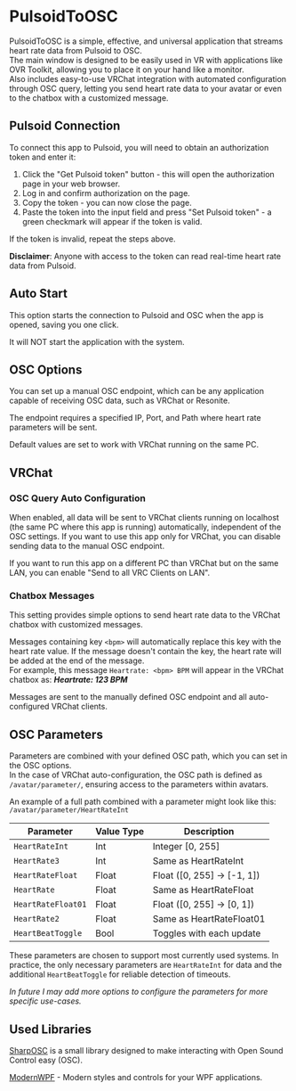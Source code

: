 # PulsoidToOSC

PulsoidToOSC is a simple, effective, and universal application that streams heart rate data from Pulsoid to OSC.<br>
The main window is designed to be easily used in VR with applications like OVR Toolkit, allowing you to place it on your hand like a monitor.<br>
Also includes easy-to-use VRChat integration with automated configuration through OSC query, letting you send heart rate data to your avatar or even to the chatbox with a customized message.



## Pulsoid Connection

To connect this app to Pulsoid, you will need to obtain an authorization token and enter it:
1. Click the "Get Pulsoid token" button - this will open the authorization page in your web browser.
2. Log in and confirm authorization on the page.
3. Copy the token - you can now close the page.
4. Paste the token into the input field and press "Set Pulsoid token" - a green checkmark will appear if the token is valid.

If the token is invalid, repeat the steps above.

**Disclaimer**: Anyone with access to the token can read real-time heart rate data from Pulsoid.



## Auto Start

This option starts the connection to Pulsoid and OSC when the app is opened, saving you one click.

It will NOT start the application with the system.



## OSC Options

You can set up a manual OSC endpoint, which can be any application capable of receiving OSC data, such as VRChat or Resonite.

The endpoint requires a specified IP, Port, and Path where heart rate parameters will be sent.

Default values are set to work with VRChat running on the same PC.



## VRChat

### OSC Query Auto Configuration

When enabled, all data will be sent to VRChat clients running on localhost (the same PC where this app is running) automatically, independent of the OSC settings. If you want to use this app only for VRChat, you can disable sending data to the manual OSC endpoint.

If you want to run this app on a different PC than VRChat but on the same LAN, you can enable "Send to all VRC Clients on LAN".


### Chatbox Messages

This setting provides simple options to send heart rate data to the VRChat chatbox with customized messages.

Messages containing key `<bpm>` will automatically replace this key with the heart rate value. If the message doesn't contain the key, the heart rate will be added at the end of the message.<br>
For example, this message `Heartrate: <bpm> BPM` will appear in the VRChat chatbox as: ***Heartrate: 123 BPM***

Messages are sent to the manually defined OSC endpoint and all auto-configured VRChat clients.



## OSC Parameters

Parameters are combined with your defined OSC path, which you can set in the OSC options.  
In the case of VRChat auto-configuration, the OSC path is defined as `/avatar/parameter/`, ensuring access to the parameters within avatars.

An example of a full path combined with a parameter might look like this: `/avatar/parameter/HeartRateInt`

| Parameter          | Value Type | Description                     |
| ------------------ | ---------- | ------------------------------- |
| `HeartRateInt`     | Int        | Integer [0, 255]                |
| `HeartRate3`       | Int        | Same as HeartRateInt            |
| `HeartRateFloat`   | Float      | Float ([0, 255] -> [-1, 1])     |
| `HeartRate`        | Float      | Same as HeartRateFloat          |
| `HeartRateFloat01` | Float      | Float ([0, 255] -> [0, 1])      |
| `HeartRate2`       | Float      | Same as HeartRateFloat01        |
| `HeartBeatToggle`  | Bool       | Toggles with each update        |

These parameters are chosen to support most currently used systems. In practice, the only necessary parameters are `HeartRateInt` for data and the additional `HeartBeatToggle` for reliable detection of timeouts.

*In future I may add more options to configure the parameters for more specific use-cases.*


## Used Libraries

[SharpOSC](https://github.com/ValdemarOrn/SharpOSC) is a small library designed to make interacting with Open Sound Control easy (OSC).

[ModernWPF](https://github.com/Kinnara/ModernWpf) - Modern styles and controls for your WPF applications.

